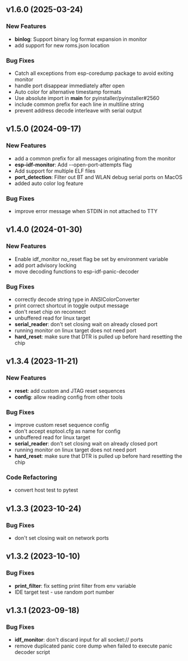 ## v1.6.0 (2025-03-24)

### New Features

- **binlog**: Support binary log format expansion in monitor
- add support for new roms.json location

### Bug Fixes

- Catch all exceptions from esp-coredump package to avoid exiting monitor
- handle port disappear immediately after open
- Auto color for alternative timestamp formats
- Use absolute import in __main__ for pyinstaller/pyinstaller#2560
- include common prefix for each line in multiline string
- prevent address decode interleave with serial output

## v1.5.0 (2024-09-17)

### New Features

- add a common prefix for all messages originating from the monitor
- **esp-idf-monitor**: Add --open-port-attempts flag
- Add support for multiple ELF files
- **port_detection**: Filter out BT and WLAN debug serial ports on MacOS
- added auto color log feature

### Bug Fixes

- improve error message when STDIN in not attached to TTY

## v1.4.0 (2024-01-30)

### New Features

- Enable idf_monitor no_reset flag be set by environment variable
- add port advisory locking
- move decoding functions to esp-idf-panic-decoder

### Bug Fixes

- correctly decode string type in ANSIColorConverter
- print correct shortcut in toggle output message
- don't reset chip on reconnect
- unbuffered read for linux target
- **serial_reader**: don't set closing wait on already closed port
- running monitor on linux target does not need port
- **hard_reset**: make sure that DTR is pulled up before hard resetting the chip

## v1.3.4 (2023-11-21)

### New Features

- **reset**: add custom and JTAG reset sequences
- **config**: allow reading config from other tools

### Bug Fixes

- improve custom reset sequence config
- don't accept esptool.cfg as name for config
- unbuffered read for linux target
- **serial_reader**: don't set closing wait on already closed port
- running monitor on linux target does not need port
- **hard_reset**: make sure that DTR is pulled up before hard resetting the chip

### Code Refactoring

- convert host test to pytest

## v1.3.3 (2023-10-24)

### Bug Fixes

- don't set closing wait on network ports

## v1.3.2 (2023-10-10)

### Bug Fixes

- **print_filter**: fix setting print filter from env variable
- IDE target test - use random port number

## v1.3.1 (2023-09-18)

### Bug Fixes

- **idf_monitor**: don't discard input for all socket:// ports
- remove duplicated panic core dump when failed to execute panic decoder script
